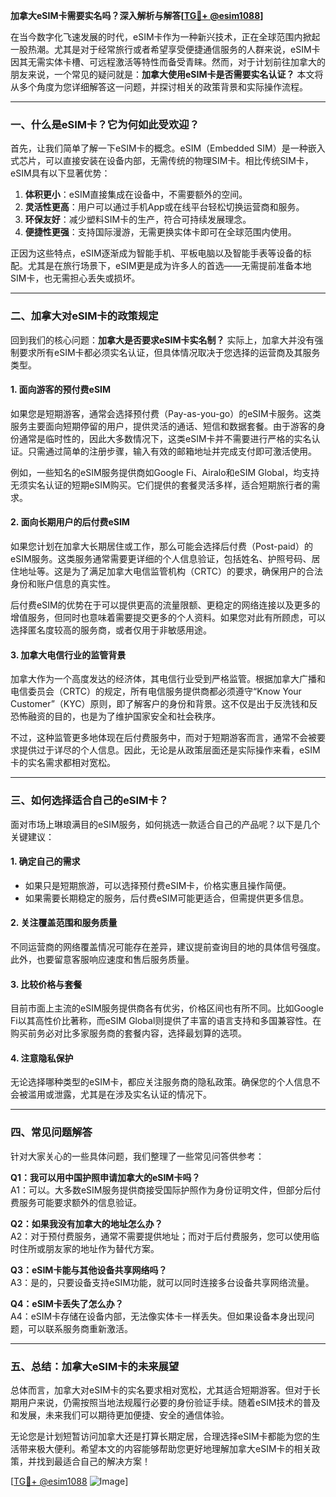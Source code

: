 **加拿大eSIM卡需要实名吗？深入解析与解答[[TG💪+ @esim1088](https://t.me/s/esim1088)]**

在当今数字化飞速发展的时代，eSIM卡作为一种新兴技术，正在全球范围内掀起一股热潮。尤其是对于经常旅行或者希望享受便捷通信服务的人群来说，eSIM卡因其无需实体卡槽、可远程激活等特性而备受青睐。然而，对于计划前往加拿大的朋友来说，一个常见的疑问就是：**加拿大使用eSIM卡是否需要实名认证？** 本文将从多个角度为您详细解答这一问题，并探讨相关的政策背景和实际操作流程。

---

### **一、什么是eSIM卡？它为何如此受欢迎？**

首先，让我们简单了解一下eSIM卡的概念。eSIM（Embedded SIM）是一种嵌入式芯片，可以直接安装在设备内部，无需传统的物理SIM卡。相比传统SIM卡，eSIM具有以下显著优势：

1. **体积更小**：eSIM直接集成在设备中，不需要额外的空间。
2. **灵活性更高**：用户可以通过手机App或在线平台轻松切换运营商和服务。
3. **环保友好**：减少塑料SIM卡的生产，符合可持续发展理念。
4. **便捷性更强**：支持国际漫游，无需更换实体卡即可在全球范围内使用。

正因为这些特点，eSIM逐渐成为智能手机、平板电脑以及智能手表等设备的标配。尤其是在旅行场景下，eSIM更是成为许多人的首选——无需提前准备本地SIM卡，也无需担心丢失或损坏。

---

### **二、加拿大对eSIM卡的政策规定**

回到我们的核心问题：**加拿大是否要求eSIM卡实名制？** 实际上，加拿大并没有强制要求所有eSIM卡都必须实名认证，但具体情况取决于您选择的运营商及其服务类型。

#### **1. 面向游客的预付费eSIM**
如果您是短期游客，通常会选择预付费（Pay-as-you-go）的eSIM卡服务。这类服务主要面向短期停留的用户，提供灵活的通话、短信和数据套餐。由于游客的身份通常是临时性的，因此大多数情况下，这类eSIM卡并不需要进行严格的实名认证。只需通过简单的注册步骤，输入有效的邮箱地址并完成支付即可激活使用。

例如，一些知名的eSIM服务提供商如Google Fi、Airalo和eSIM Global，均支持无须实名认证的短期eSIM购买。它们提供的套餐灵活多样，适合短期旅行者的需求。

#### **2. 面向长期用户的后付费eSIM**
如果您计划在加拿大长期居住或工作，那么可能会选择后付费（Post-paid）的eSIM服务。这类服务通常需要更详细的个人信息验证，包括姓名、护照号码、居住地址等。这是为了满足加拿大电信监管机构（CRTC）的要求，确保用户的合法身份和账户信息的真实性。

后付费eSIM的优势在于可以提供更高的流量限额、更稳定的网络连接以及更多的增值服务，但同时也意味着需要提交更多的个人资料。如果您对此有所顾虑，可以选择匿名度较高的服务商，或者仅用于非敏感用途。

#### **3. 加拿大电信行业的监管背景**
加拿大作为一个高度发达的经济体，其电信行业受到严格监管。根据加拿大广播和电信委员会（CRTC）的规定，所有电信服务提供商都必须遵守“Know Your Customer”（KYC）原则，即了解客户的身份和背景。这不仅是出于反洗钱和反恐怖融资的目的，也是为了维护国家安全和社会秩序。

不过，这种监管更多地体现在后付费服务中，而对于短期游客而言，通常不会被要求提供过于详尽的个人信息。因此，无论是从政策层面还是实际操作来看，eSIM卡的实名需求都相对宽松。

---

### **三、如何选择适合自己的eSIM卡？**

面对市场上琳琅满目的eSIM服务，如何挑选一款适合自己的产品呢？以下是几个关键建议：

#### **1. 确定自己的需求**
- 如果只是短期旅游，可以选择预付费eSIM卡，价格实惠且操作简便。
- 如果需要长期稳定的服务，后付费eSIM可能更适合，但需提供更多信息。

#### **2. 关注覆盖范围和服务质量**
不同运营商的网络覆盖情况可能存在差异，建议提前查询目的地的具体信号强度。此外，也要留意客服响应速度和售后服务质量。

#### **3. 比较价格与套餐**
目前市面上主流的eSIM服务提供商各有优劣，价格区间也有所不同。比如Google Fi以其高性价比著称，而eSIM Global则提供了丰富的语言支持和多国兼容性。在购买前务必对比多家服务商的套餐内容，选择最划算的选项。

#### **4. 注意隐私保护**
无论选择哪种类型的eSIM卡，都应关注服务商的隐私政策。确保您的个人信息不会被滥用或泄露，尤其是在涉及实名认证的情况下。

---

### **四、常见问题解答**

针对大家关心的一些具体问题，我们整理了一些常见问答供参考：

**Q1：我可以用中国护照申请加拿大的eSIM卡吗？**  
A1：可以。大多数eSIM服务提供商接受国际护照作为身份证明文件，但部分后付费服务可能要求额外的信息验证。

**Q2：如果我没有加拿大的地址怎么办？**  
A2：对于预付费服务，通常不需要提供地址；而对于后付费服务，您可以使用临时住所或朋友家的地址作为替代方案。

**Q3：eSIM卡能与其他设备共享网络吗？**  
A3：是的，只要设备支持eSIM功能，就可以同时连接多台设备共享网络流量。

**Q4：eSIM卡丢失了怎么办？**  
A4：eSIM卡存储在设备内部，无法像实体卡一样丢失。但如果设备本身出现问题，可以联系服务商重新激活。

---

### **五、总结：加拿大eSIM卡的未来展望**

总体而言，加拿大对eSIM卡的实名要求相对宽松，尤其适合短期游客。但对于长期用户来说，仍需按照当地法规履行必要的身份验证手续。随着eSIM技术的普及和发展，未来我们可以期待更加便捷、安全的通信体验。

无论您是计划短暂访问加拿大还是打算长期定居，合理选择eSIM卡都能为您的生活带来极大便利。希望本文的内容能够帮助您更好地理解加拿大eSIM卡的相关政策，并找到最适合自己的解决方案！

[[TG💪+ @esim1088](https://t.me/s/esim1088) ![Image](https://i.postimg.cc/4NQfJmqS/Snipaste-2025-05-13-00-14-12.png)]